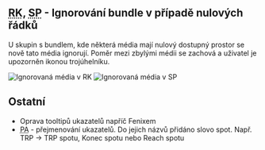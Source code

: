 ﻿---
categories: [fenix]
layout: fenix
---
## <abbr title="Reachové křivky">RK</abbr>, <abbr title="Strategický plán">SP</abbr> - Ignorování bundle v případě nulových řádků
U skupin s bundlem, kde některá média mají nulový dostupný prostor se nově tato média ignorují. Poměr mezi zbylými médii se zachová a uživatel je upozorněn ikonou trojúhelníku.

![Ignorovaná média v RK]({{site.url}}/data/rc_ignor.png "Ignorovaná média v RK")
![Ignorovaná média v SP]({{site.url}}/data/sp_ignor.png "Ignorovaná média v SP")

## Ostatní
<ul>
	<li>Oprava tooltipů ukazatelů napříč Fenixem</li>
	<li><abbr title="Postanalýza">PA</abbr> - přejmenování ukazatelů. Do jejich názvů přidáno slovo spot. Např. TRP -> TRP spotu, Konec spotu nebo Reach spotu</li>
</ul>
